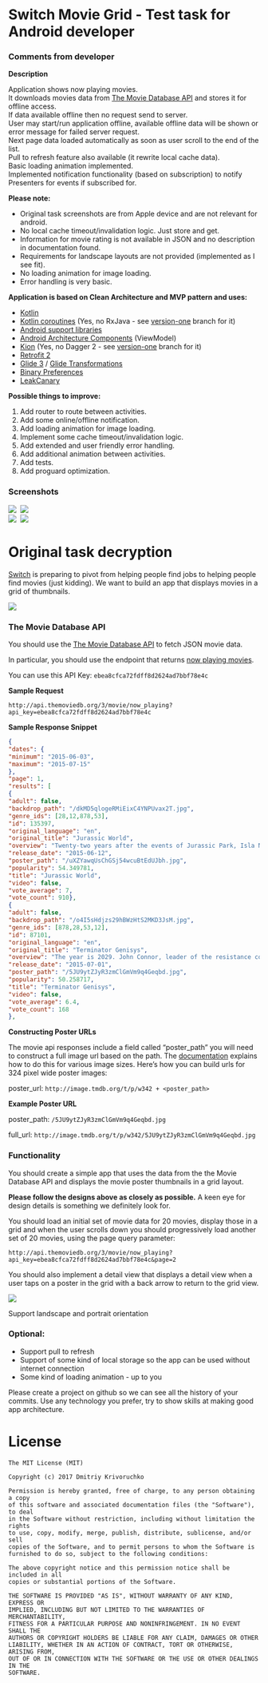 # Switch Movie Grid - Test task for Android developer

### Comments from developer

**Description**

Application shows now playing movies.<br>
It downloads movies data from [The Movie Database API](http://docs.themoviedb.apiary.io/#) and stores it for offline access.<br>
If data available offline then no request send to server.<br>
User may start/run application offline, available offline data will be shown or error message for failed server request.<br>
Next page data loaded automatically as soon as user scroll to the end of the list.<br>
Pull to refresh feature also available (it rewrite local cache data).<br>
Basic loading animation implemented.<br>
Implemented notification functionality (based on subscription) to notify Presenters for events if subscribed for.

**Please note:**
* Original task screenshots are from Apple device and are not relevant for android.
* No local cache timeout/invalidation logic. Just store and get.
* Information for movie rating is not available in JSON and no description in documentation found.
* Requirements for landscape layouts are not provided (implemented as I see fit).
* No loading animation for image loading.
* Error handling is very basic.

**Application is based on Clean Architecture and MVP pattern and uses:**
* [Kotlin](https://kotlinlang.org)
* [Kotlin coroutines](https://github.com/Kotlin/kotlinx.coroutines) (Yes, no RxJava - see [version-one](https://github.com/dkrivoruchko/SwitchMovie/tree/version-one) branch for it)
* [Android support libraries](https://developer.android.com/topic/libraries/support-library/index.html)
* [Android Architecture Components](https://developer.android.com/topic/libraries/architecture/index.html) (ViewModel)
* [Kion](https://github.com/Ekito/koin) (Yes, no Dagger 2 - see [version-one](https://github.com/dkrivoruchko/SwitchMovie/tree/version-one) branch for it)
* [Retrofit 2](https://github.com/square/retrofit)
* [Glide 3](https://github.com/bumptech/glide/tree/3.0) / [Glide Transformations](https://github.com/wasabeef/glide-transformations)
* [Binary Preferences](https://github.com/iamironz/binaryprefs)
* [LeakCanary](https://github.com/square/leakcanary)

**Possible things to improve:**

1. Add router to route between activities.
1. Add some online/offline notification.
1. Add loading animation for image loading.
1. Implement some cache timeout/invalidation logic.
1. Add extended and user friendly error handling.
1. Add additional animation between activities.
1. Add tests.
1. Add proguard optimization.

### Screenshots
![](screenshots/screenshot_1.jpg)&nbsp;
![](screenshots/screenshot_2.jpg)<br>
![](screenshots/screenshot_3.jpg)&nbsp;
![](screenshots/screenshot_4.jpg)

# Original task decryption
[Switch](https://www.switchapp.com/) is preparing to pivot from helping people find jobs to helping people find movies (just kidding). We want to build an app that displays movies in a grid of thumbnails.

![](screenshots/1.jpg)

### The Movie Database API

You should use the [The Movie Database API](http://docs.themoviedb.apiary.io/#) to fetch JSON movie data.

In particular, you should use the endpoint that returns [now playing movies](http://docs.themoviedb.apiary.io/#reference/movies/movienowplaying).

You can use this API Key: `ebea8cfca72fdff8d2624ad7bbf78e4c`

**Sample Request**

`http://api.themoviedb.org/3/movie/now_playing?api_key=ebea8cfca72fdff8d2624ad7bbf78e4c`

**Sample Response Snippet**
```json
{
"dates": {
"minimum": "2015-06-03",
"maximum": "2015-07-15"
},
"page": 1,
"results": [
{
"adult": false,
"backdrop_path": "/dkMD5qlogeRMiEixC4YNPUvax2T.jpg",
"genre_ids": [28,12,878,53],
"id": 135397,
"original_language": "en",
"original_title": "Jurassic World",
"overview": "Twenty-two years after the events of Jurassic Park, Isla Nublar now features a fully functioning dinosaur theme park, Jurassic World, as originally envisioned by John Hammond.",
"release_date": "2015-06-12",
"poster_path": "/uXZYawqUsChGSj54wcuBtEdUJbh.jpg",
"popularity": 54.349781,
"title": "Jurassic World",
"video": false,
"vote_average": 7,
"vote_count": 910},
{
"adult": false,
"backdrop_path": "/o4I5sHdjzs29hBWzHtS2MKD3JsM.jpg",
"genre_ids": [878,28,53,12],
"id": 87101,
"original_language": "en",
"original_title": "Terminator Genisys",
"overview": "The year is 2029. John Connor, leader of the resistance continues the war against the machines. At the Los Angeles offensive, John's fears of the unknown future begin to emerge when TECOM spies reveal a new plot by SkyNet that will attack him from both fronts; past and future, and will ultimately change warfare forever.",
"release_date": "2015-07-01",
"poster_path": "/5JU9ytZJyR3zmClGmVm9q4Geqbd.jpg",
"popularity": 50.258717,
"title": "Terminator Genisys",
"video": false,
"vote_average": 6.4,
"vote_count": 168
},
```

**Constructing Poster URLs**

The movie api responses include a field called “poster_path” you will need to construct a full image
url based on the path. The [documentation](http://docs.themoviedb.apiary.io/#reference/configuration/configuration) explains how to do this for various image sizes.
Here’s how you can build urls for 324 pixel wide poster images:

poster_url: `http://image.tmdb.org/t/p/w342 + <poster_path>`

**Example Poster URL**

poster_path: `/5JU9ytZJyR3zmClGmVm9q4Geqbd.jpg`

full_url: `http://image.tmdb.org/t/p/w342/5JU9ytZJyR3zmClGmVm9q4Geqbd.jpg`

### Functionality

You should create a simple app that uses the data from the the Movie Database API and displays the movie poster thumbnails in a grid layout.

**Please follow the designs above as closely as possible.** A keen eye for design details is something we definitely look for.

You should load an initial set of movie data for 20 movies, display those in a grid and when the user scrolls down you should progressively load another set of 20 movies, using the page query parameter:

`http://api.themoviedb.org/3/movie/now_playing?api_key=ebea8cfca72fdff8d2624ad7bbf78e4c&page=2`

You should also implement a detail view that displays a detail view when a user taps on a poster in the grid with a back arrow to return to the grid view.

![](screenshots/2.jpg)

Support landscape and portrait orientation

### Optional:
* Support pull to refresh
* Support of some kind of local storage so the app can be used without internet connection
* Some kind of loading animation - up to you

Please create a project on github so we can see all the history of your commits.
Use any technology you prefer, try to show skills at making good app architecture.

# License

```
The MIT License (MIT)

Copyright (c) 2017 Dmitriy Krivoruchko

Permission is hereby granted, free of charge, to any person obtaining a copy
of this software and associated documentation files (the "Software"), to deal
in the Software without restriction, including without limitation the rights
to use, copy, modify, merge, publish, distribute, sublicense, and/or sell
copies of the Software, and to permit persons to whom the Software is
furnished to do so, subject to the following conditions:

The above copyright notice and this permission notice shall be included in all
copies or substantial portions of the Software.

THE SOFTWARE IS PROVIDED "AS IS", WITHOUT WARRANTY OF ANY KIND, EXPRESS OR
IMPLIED, INCLUDING BUT NOT LIMITED TO THE WARRANTIES OF MERCHANTABILITY,
FITNESS FOR A PARTICULAR PURPOSE AND NONINFRINGEMENT. IN NO EVENT SHALL THE
AUTHORS OR COPYRIGHT HOLDERS BE LIABLE FOR ANY CLAIM, DAMAGES OR OTHER
LIABILITY, WHETHER IN AN ACTION OF CONTRACT, TORT OR OTHERWISE, ARISING FROM,
OUT OF OR IN CONNECTION WITH THE SOFTWARE OR THE USE OR OTHER DEALINGS IN THE
SOFTWARE.
```